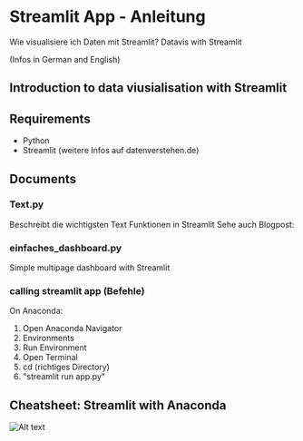 # Streamlit App - Anleitung

Wie visualisiere ich Daten mit Streamlit?
Datavis with Streamlit

(Infos in German and English)

## Introduction to data viusialisation with Streamlit


## Requirements
- Python
- Streamlit
(weitere Infos auf datenverstehen.de)

## Documents

### Text.py
Beschreibt die wichtigsten Text Funktionen in Streamlit
Sehe auch Blogpost:

### einfaches_dashboard.py
Simple multipage dashboard with Streamlit 

### calling streamlit app (Befehle)
On Anaconda: 
1. Open Anaconda Navigator
2. Environments
3. Run Environment
4. Open Terminal
5. cd (richtiges Directory)
6. "streamlit run app.py"

## Cheatsheet: Streamlit with Anaconda
<img src="https://datenverstehen.de/wp-content/uploads/2022/12/Streamlit-1_cheatsheet.png" alt="Alt text" title="Optional title">

